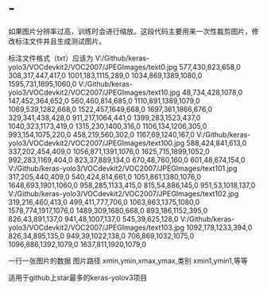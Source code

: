 # -
如果图片分辨率过高，训练时会进行缩放。这段代码主要用来一次性裁剪图片，修改标注文件并且生成测试图片。

标注文件格式（txt）应该为
V:/Github/keras-yolo3/VOCdevkit2/VOC2007/JPEGImages/text0.jpg 577,430,823,658,0 308,317,447,417,0 1001,183,1115,289,0 1034,869,1389,1080,0 1595,731,1895,1060,0
V:/Github/keras-yolo3/VOCdevkit2/VOC2007/JPEGImages/text10.jpg 48,734,428,1078,0 147,452,364,652,0 560,460,814,685,0 1110,891,1389,1079,0 1069,539,1282,668,0 1522,457,1649,668,0 1697,361,1866,676,0 329,341,438,428,0 911,217,1064,441,0 1399,283,1523,437,0 1040,323,1173,419,0 1315,230,1400,316,0 1106,134,1206,305,0 993,154,1075,220,0 458,219,560,302,0 1167,69,1240,167,0
V:/Github/keras-yolo3/VOCdevkit2/VOC2007/JPEGImages/text100.jpg 588,424,841,613,0 337,202,454,409,0 1056,871,1391,1076,0 1625,715,1899,1052,0 992,283,1169,404,0 823,37,889,134,0 670,48,760,160,0 601,48,674,154,0
V:/Github/keras-yolo3/VOCdevkit2/VOC2007/JPEGImages/text101.jpg 317,205,440,409,0 540,424,814,661,0 1051,861,1380,1076,0 1648,693,1901,1060,0 958,285,1133,415,0 815,54,886,145,0 951,53,1018,137,0
V:/Github/keras-yolo3/VOCdevkit2/VOC2007/JPEGImages/text102.jpg 319,216,460,413,0 499,411,777,706,0 1063,863,1375,1080,0 1578,774,1917,1076,0 1489,309,1680,668,0 893,186,1152,395,0 826,43,891,137,0 941,48,1007,137,0 545,39,625,128,0
V:/Github/keras-yolo3/VOCdevkit2/VOC2007/JPEGImages/text103.jpg 1092,178,1233,394,0 826,34,895,135,0 949,39,1022,138,0 706,869,1032,1075,0 1096,886,1392,1079,0 1637,811,1920,1079,0

一行一张图片的数据
图片路径 xmin,ymin,xmax,ymax,类别 xmin1,ymin1,等等

适用于github上star最多的keras-yolov3项目
